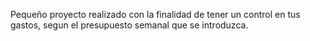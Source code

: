 Pequeño proyecto realizado con la finalidad de tener un control en tus gastos, segun el presupuesto semanal que se introduzca.
